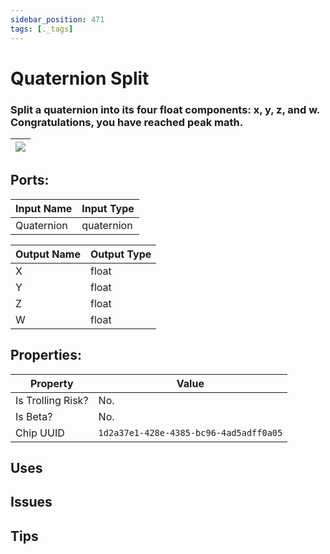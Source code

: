 ```yaml
---
sidebar_position: 471
tags: [._tags]
---
```


# Quaternion Split


### Split a quaternion into its four float components: x, y, z, and w. Congratulations, you have reached peak math.

| ![](https://images-ext-2.discordapp.net/external/MPmIaQzlEPmgGWlgi-WxBBXt0Bjv_zWPkg1y1f_sy3s/https/www.recroomcircuits.com/image/circuit/absolute-value?width=206&height=108) |
|-----|

## Ports:

| Input Name | Input Type |
|-----------|-----------|
| Quaternion | quaternion |

| Output Name | Output Type |
|-----------|-----------|
| X | float |
| Y | float |
| Z | float |
| W | float |

## Properties:

| Property  | Value |
|-------------------|-----------|
| Is Trolling Risk? | No. |
| Is Beta? | No. |
| Chip UUID | `1d2a37e1-428e-4385-bc96-4ad5adff0a05` |

## Uses

## Issues

## Tips